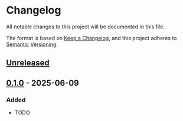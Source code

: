 # Changelog

All notable changes to this project will be documented in this file.

The format is based on [Keep a Changelog](https://keepachangelog.com/en/1.0.0/),
and this project adheres to [Semantic Versioning](https://semver.org/spec/v2.0.0.html).

## [Unreleased]

## [0.1.0] - 2025-06-09

### Added
- TODO

[Unreleased]: https://github.com/acti-motus/acti-motus/compare/v0.1.0...HEAD
[0.1.0]: https://github.com/acti-motus/acti-motus/releases/tag/v0.1.0
